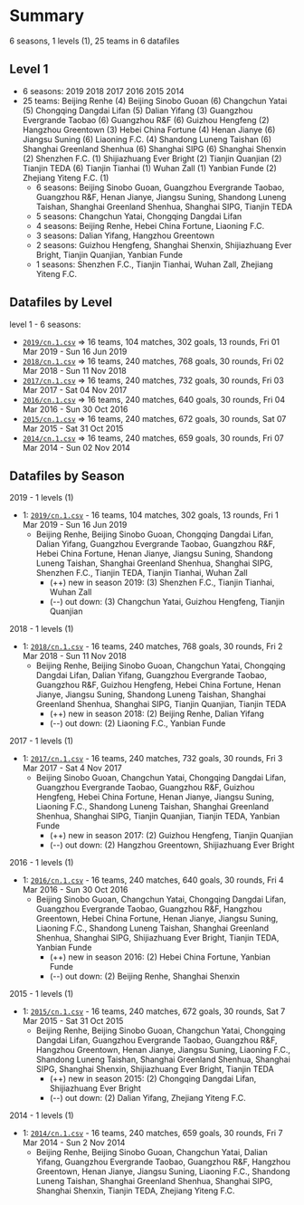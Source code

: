 # Summary

6 seasons, 1 levels (1), 25 teams in 6 datafiles

## Level 1

- 6 seasons: 2019 2018 2017 2016 2015 2014 
- 25 teams: Beijing Renhe (4) Beijing Sinobo Guoan (6) Changchun Yatai (5) Chongqing Dangdai Lifan (5) Dalian Yifang (3) Guangzhou Evergrande Taobao (6) Guangzhou R&F (6) Guizhou Hengfeng (2) Hangzhou Greentown (3) Hebei China Fortune (4) Henan Jianye (6) Jiangsu Suning (6) Liaoning F.C. (4) Shandong Luneng Taishan (6) Shanghai Greenland Shenhua (6) Shanghai SIPG (6) Shanghai Shenxin (2) Shenzhen F.C. (1) Shijiazhuang Ever Bright (2) Tianjin Quanjian (2) Tianjin TEDA (6) Tianjin Tianhai (1) Wuhan Zall (1) Yanbian Funde (2) Zhejiang Yiteng F.C. (1) 
  - 6 seasons: Beijing Sinobo Guoan, Guangzhou Evergrande Taobao, Guangzhou R&F, Henan Jianye, Jiangsu Suning, Shandong Luneng Taishan, Shanghai Greenland Shenhua, Shanghai SIPG, Tianjin TEDA
  - 5 seasons: Changchun Yatai, Chongqing Dangdai Lifan
  - 4 seasons: Beijing Renhe, Hebei China Fortune, Liaoning F.C.
  - 3 seasons: Dalian Yifang, Hangzhou Greentown
  - 2 seasons: Guizhou Hengfeng, Shanghai Shenxin, Shijiazhuang Ever Bright, Tianjin Quanjian, Yanbian Funde
  - 1 seasons: Shenzhen F.C., Tianjin Tianhai, Wuhan Zall, Zhejiang Yiteng F.C.



## Datafiles by Level

level 1 - 6 seasons:
- [`2019/cn.1.csv`](2019/cn.1.csv) =>  16 teams,  104 matches,  302 goals,  13 rounds,  Fri 01 Mar 2019 - Sun 16 Jun 2019
- [`2018/cn.1.csv`](2018/cn.1.csv) =>  16 teams,  240 matches,  768 goals,  30 rounds,  Fri 02 Mar 2018 - Sun 11 Nov 2018
- [`2017/cn.1.csv`](2017/cn.1.csv) =>  16 teams,  240 matches,  732 goals,  30 rounds,  Fri 03 Mar 2017 - Sat 04 Nov 2017
- [`2016/cn.1.csv`](2016/cn.1.csv) =>  16 teams,  240 matches,  640 goals,  30 rounds,  Fri 04 Mar 2016 - Sun 30 Oct 2016
- [`2015/cn.1.csv`](2015/cn.1.csv) =>  16 teams,  240 matches,  672 goals,  30 rounds,  Sat 07 Mar 2015 - Sat 31 Oct 2015
- [`2014/cn.1.csv`](2014/cn.1.csv) =>  16 teams,  240 matches,  659 goals,  30 rounds,  Fri 07 Mar 2014 - Sun 02 Nov 2014



## Datafiles by Season

2019 - 1 levels (1)
  - 1: [`2019/cn.1.csv`](2019/cn.1.csv) -  16 teams,  104 matches,  302 goals,  13 rounds,  Fri 1 Mar 2019 - Sun 16 Jun 2019
    - Beijing Renhe, Beijing Sinobo Guoan, Chongqing Dangdai Lifan, Dalian Yifang, Guangzhou Evergrande Taobao, Guangzhou R&F, Hebei China Fortune, Henan Jianye, Jiangsu Suning, Shandong Luneng Taishan, Shanghai Greenland Shenhua, Shanghai SIPG, Shenzhen F.C., Tianjin TEDA, Tianjin Tianhai, Wuhan Zall
      - (++) new in season 2019: (3) Shenzhen F.C., Tianjin Tianhai, Wuhan Zall
      - (--) out down: (3) Changchun Yatai, Guizhou Hengfeng, Tianjin Quanjian



2018 - 1 levels (1)
  - 1: [`2018/cn.1.csv`](2018/cn.1.csv) -  16 teams,  240 matches,  768 goals,  30 rounds,  Fri 2 Mar 2018 - Sun 11 Nov 2018
    - Beijing Renhe, Beijing Sinobo Guoan, Changchun Yatai, Chongqing Dangdai Lifan, Dalian Yifang, Guangzhou Evergrande Taobao, Guangzhou R&F, Guizhou Hengfeng, Hebei China Fortune, Henan Jianye, Jiangsu Suning, Shandong Luneng Taishan, Shanghai Greenland Shenhua, Shanghai SIPG, Tianjin Quanjian, Tianjin TEDA
      - (++) new in season 2018: (2) Beijing Renhe, Dalian Yifang
      - (--) out down: (2) Liaoning F.C., Yanbian Funde



2017 - 1 levels (1)
  - 1: [`2017/cn.1.csv`](2017/cn.1.csv) -  16 teams,  240 matches,  732 goals,  30 rounds,  Fri 3 Mar 2017 - Sat 4 Nov 2017
    - Beijing Sinobo Guoan, Changchun Yatai, Chongqing Dangdai Lifan, Guangzhou Evergrande Taobao, Guangzhou R&F, Guizhou Hengfeng, Hebei China Fortune, Henan Jianye, Jiangsu Suning, Liaoning F.C., Shandong Luneng Taishan, Shanghai Greenland Shenhua, Shanghai SIPG, Tianjin Quanjian, Tianjin TEDA, Yanbian Funde
      - (++) new in season 2017: (2) Guizhou Hengfeng, Tianjin Quanjian
      - (--) out down: (2) Hangzhou Greentown, Shijiazhuang Ever Bright



2016 - 1 levels (1)
  - 1: [`2016/cn.1.csv`](2016/cn.1.csv) -  16 teams,  240 matches,  640 goals,  30 rounds,  Fri 4 Mar 2016 - Sun 30 Oct 2016
    - Beijing Sinobo Guoan, Changchun Yatai, Chongqing Dangdai Lifan, Guangzhou Evergrande Taobao, Guangzhou R&F, Hangzhou Greentown, Hebei China Fortune, Henan Jianye, Jiangsu Suning, Liaoning F.C., Shandong Luneng Taishan, Shanghai Greenland Shenhua, Shanghai SIPG, Shijiazhuang Ever Bright, Tianjin TEDA, Yanbian Funde
      - (++) new in season 2016: (2) Hebei China Fortune, Yanbian Funde
      - (--) out down: (2) Beijing Renhe, Shanghai Shenxin



2015 - 1 levels (1)
  - 1: [`2015/cn.1.csv`](2015/cn.1.csv) -  16 teams,  240 matches,  672 goals,  30 rounds,  Sat 7 Mar 2015 - Sat 31 Oct 2015
    - Beijing Renhe, Beijing Sinobo Guoan, Changchun Yatai, Chongqing Dangdai Lifan, Guangzhou Evergrande Taobao, Guangzhou R&F, Hangzhou Greentown, Henan Jianye, Jiangsu Suning, Liaoning F.C., Shandong Luneng Taishan, Shanghai Greenland Shenhua, Shanghai SIPG, Shanghai Shenxin, Shijiazhuang Ever Bright, Tianjin TEDA
      - (++) new in season 2015: (2) Chongqing Dangdai Lifan, Shijiazhuang Ever Bright
      - (--) out down: (2) Dalian Yifang, Zhejiang Yiteng F.C.



2014 - 1 levels (1)
  - 1: [`2014/cn.1.csv`](2014/cn.1.csv) -  16 teams,  240 matches,  659 goals,  30 rounds,  Fri 7 Mar 2014 - Sun 2 Nov 2014
    - Beijing Renhe, Beijing Sinobo Guoan, Changchun Yatai, Dalian Yifang, Guangzhou Evergrande Taobao, Guangzhou R&F, Hangzhou Greentown, Henan Jianye, Jiangsu Suning, Liaoning F.C., Shandong Luneng Taishan, Shanghai Greenland Shenhua, Shanghai SIPG, Shanghai Shenxin, Tianjin TEDA, Zhejiang Yiteng F.C.


